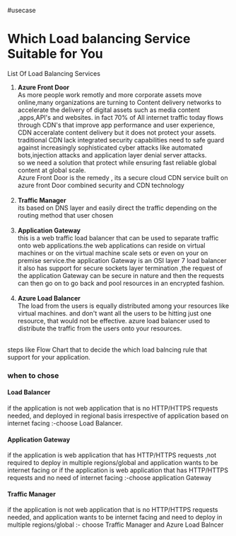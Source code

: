 #usecase
<h1>Which Load balancing Service Suitable for You</h1>
<p>List Of Load Balancing Services </p>
<ol>
<li><b>Azure Front Door</b><br> As more people work remotly and more corporate assets move online,many organizations are turning to Content delivery networks to accelerate the delivery of digital assets such as media content ,apps,API's and websites. in fact 70% of All internet traffic today flows through CDN's that improve app performance and user experience,  CDN acceralate content delivery but it does not  protect your assets.<br> traditional CDN lack integrated security capabilities need to safe guard against increasingly sophisticated cyber attacks like automated bots,injection attacks and application layer denial server attacks.
  <br> so we need a solution that protect while ensuring fast reliable global content at global scale.
  <br>Azure Front Door is the remedy , its a secure cloud CDN service built on azure front Door combined security and CDN technology</li><br>
  
  
<li><b>Traffic Manager</b><br> its based on DNS layer and easily direct the traffic depending on the routing method that user chosen</li> <br>
  
  
<li><b>Application Gateway</b><br>this is a web traffic load balancer that can be used to separate traffic onto web applications.the web applications can reside on virtual machines or on the virtual machine scale sets or even on your on premise service.the application Gateway is an OSI layer 7 load balancer it also has support for secure sockets layer termination ,the request of the application Gateway can be secure in nature and then the requests can then go on to go back and pool resources in an encrypted fashion.</li><br>
  
<li><b>Azure Load Balancer</b><br> The load from the users is equally distributed among your resources like virtual machines. and don't want all the users to be hitting just one resource, that would not be effective. azure load balancer used to distribute the traffic from the users onto your resources.</li>  <br>

</ol>
<p>steps like Flow Chart that to decide the which load balncing rule that support for your application.</p>
<h3><b>when to chose </b></h3>
<h4>Load Balancer</h4>
<p>if the application is not web application that is no HTTP/HTTPS requests needed, and deployed in regional basis irrespective of application based on internet facing :-choose Load Balancer.</p>
<h4>Application Gateway</h4>
<p>if the application is web application that has HTTP/HTTPS requests ,not required to deploy in multiple regions/global and application wants to be internet facing or if the application is web application that  has HTTP/HTTPS requests  and no need of  internet facing :-choose application Gateway </p>
<h4>Traffic Manager</h4>
<p>if the application is not web application that is no HTTP/HTTPS requests needed, and application wants to be internet facing and need to deploy in multiple regions/global :- choose Traffic Manager and Azure Load Balncer </p>


